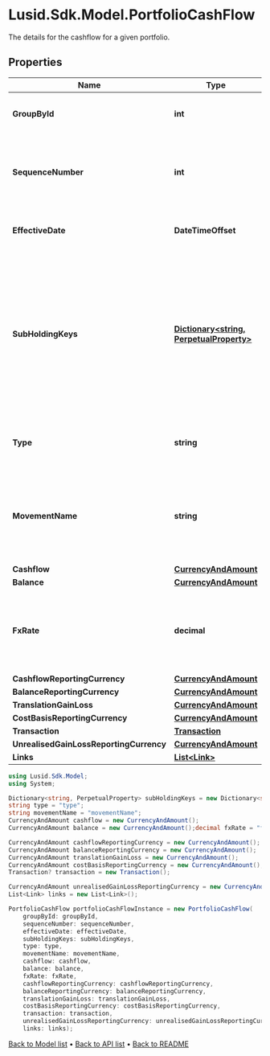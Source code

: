 # Lusid.Sdk.Model.PortfolioCashFlow
The details for the cashflow for a given portfolio.

## Properties

Name | Type | Description | Notes
------------ | ------------- | ------------- | -------------
**GroupById** | **int** | The groupBy subHoldings and currency. | 
**SequenceNumber** | **int** | Sequence number determining the order of the cash flow records. | 
**EffectiveDate** | **DateTimeOffset** | Indicates the date when the cash-flow settles. | [optional] 
**SubHoldingKeys** | [**Dictionary&lt;string, PerpetualProperty&gt;**](PerpetualProperty.md) | The sub-holding properties which identify the holding. Each property will be from the &#39;Transaction&#39; domain. These are configured on a transaction portfolio. | [optional] 
**Type** | **string** | Indicates the record type (Closed, Open, Activity). | 
**MovementName** | **string** | Indicates the specific movement of the transaction that generated this cash flow. | 
**Cashflow** | [**CurrencyAndAmount**](CurrencyAndAmount.md) |  | 
**Balance** | [**CurrencyAndAmount**](CurrencyAndAmount.md) |  | 
**FxRate** | **decimal** | Exchange rate between the currency of this cash flow and the reporting currency. | 
**CashflowReportingCurrency** | [**CurrencyAndAmount**](CurrencyAndAmount.md) |  | 
**BalanceReportingCurrency** | [**CurrencyAndAmount**](CurrencyAndAmount.md) |  | 
**TranslationGainLoss** | [**CurrencyAndAmount**](CurrencyAndAmount.md) |  | 
**CostBasisReportingCurrency** | [**CurrencyAndAmount**](CurrencyAndAmount.md) |  | 
**Transaction** | [**Transaction**](Transaction.md) |  | [optional] 
**UnrealisedGainLossReportingCurrency** | [**CurrencyAndAmount**](CurrencyAndAmount.md) |  | 
**Links** | [**List&lt;Link&gt;**](Link.md) |  | [optional] 

```csharp
using Lusid.Sdk.Model;
using System;

Dictionary<string, PerpetualProperty> subHoldingKeys = new Dictionary<string, PerpetualProperty>();
string type = "type";
string movementName = "movementName";
CurrencyAndAmount cashflow = new CurrencyAndAmount();
CurrencyAndAmount balance = new CurrencyAndAmount();decimal fxRate = "fxRate";

CurrencyAndAmount cashflowReportingCurrency = new CurrencyAndAmount();
CurrencyAndAmount balanceReportingCurrency = new CurrencyAndAmount();
CurrencyAndAmount translationGainLoss = new CurrencyAndAmount();
CurrencyAndAmount costBasisReportingCurrency = new CurrencyAndAmount();
Transaction? transaction = new Transaction();

CurrencyAndAmount unrealisedGainLossReportingCurrency = new CurrencyAndAmount();
List<Link> links = new List<Link>();

PortfolioCashFlow portfolioCashFlowInstance = new PortfolioCashFlow(
    groupById: groupById,
    sequenceNumber: sequenceNumber,
    effectiveDate: effectiveDate,
    subHoldingKeys: subHoldingKeys,
    type: type,
    movementName: movementName,
    cashflow: cashflow,
    balance: balance,
    fxRate: fxRate,
    cashflowReportingCurrency: cashflowReportingCurrency,
    balanceReportingCurrency: balanceReportingCurrency,
    translationGainLoss: translationGainLoss,
    costBasisReportingCurrency: costBasisReportingCurrency,
    transaction: transaction,
    unrealisedGainLossReportingCurrency: unrealisedGainLossReportingCurrency,
    links: links);
```

[Back to Model list](../README.md#documentation-for-models) &#8226; [Back to API list](../README.md#documentation-for-api-endpoints) &#8226; [Back to README](../README.md)
